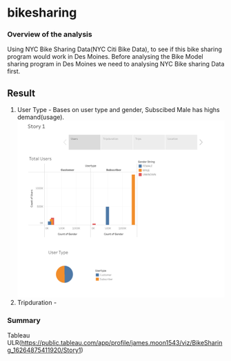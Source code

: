 # bikesharing
### Overview of the analysis
Using NYC Bike Sharing Data(NYC Citi Bike Data), to see if this bike sharing program would work in Des Moines. Before analysing the Bike Model sharing program in Des Moines we need to analysing NYC Bike sharing Data first. 

## Result
1. User Type - Bases on user type and gender, Subscibed Male has highs demand(usage). 
![Users](https://github.com/jamesmoonusa/bikesharing/blob/main/Users.PNG)
2. Tripduration - 



### Summary














Tableau ULR(https://public.tableau.com/app/profile/james.moon1543/viz/BikeSharing_16264875411920/Story1)

